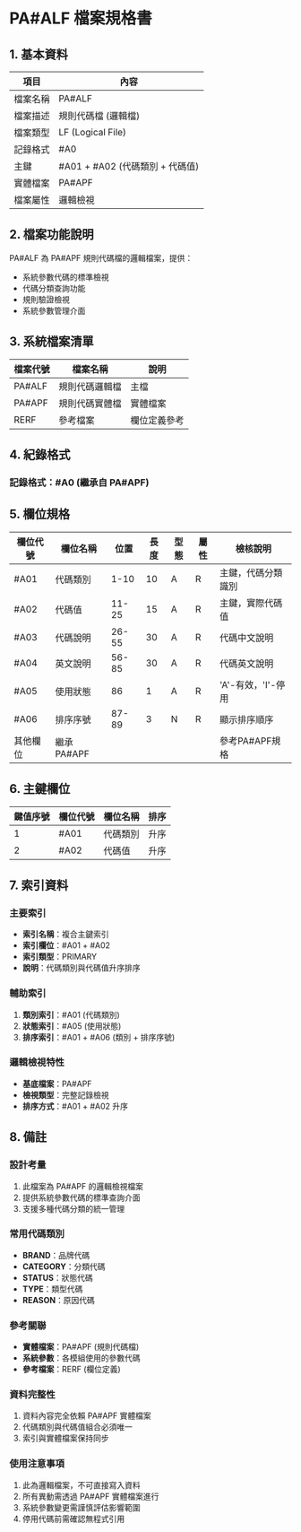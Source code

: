 # PA#ALF 檔案規格書

## 1. 基本資料

| 項目 | 內容 |
|------|------|
| 檔案名稱 | PA#ALF |
| 檔案描述 | 規則代碼檔 (邏輯檔) |
| 檔案類型 | LF (Logical File) |
| 記錄格式 | #A0 |
| 主鍵 | #A01 + #A02 (代碼類別 + 代碼值) |
| 實體檔案 | PA#APF |
| 檔案屬性 | 邏輯檢視 |

## 2. 檔案功能說明

PA#ALF 為 PA#APF 規則代碼檔的邏輯檔案，提供：
- 系統參數代碼的標準檢視
- 代碼分類查詢功能
- 規則驗證檢視
- 系統參數管理介面

## 3. 系統檔案清單

| 檔案代號 | 檔案名稱 | 說明 |
|----------|----------|------|
| PA#ALF | 規則代碼邏輯檔 | 主檔 |
| PA#APF | 規則代碼實體檔 | 實體檔案 |
| RERF | 參考檔案 | 欄位定義參考 |

## 4. 紀錄格式

### 記錄格式：#A0 (繼承自 PA#APF)

## 5. 欄位規格

| 欄位代號 | 欄位名稱 | 位置 | 長度 | 型態 | 屬性 | 檢核說明 |
|----------|----------|------|------|------|------|----------|
| #A01 | 代碼類別 | 1-10 | 10 | A | R | 主鍵，代碼分類識別 |
| #A02 | 代碼值 | 11-25 | 15 | A | R | 主鍵，實際代碼值 |
| #A03 | 代碼說明 | 26-55 | 30 | A | R | 代碼中文說明 |
| #A04 | 英文說明 | 56-85 | 30 | A | R | 代碼英文說明 |
| #A05 | 使用狀態 | 86 | 1 | A | R | 'A'-有效，'I'-停用 |
| #A06 | 排序序號 | 87-89 | 3 | N | R | 顯示排序順序 |
| 其他欄位 | 繼承PA#APF | | | | | 參考PA#APF規格 |

## 6. 主鍵欄位

| 鍵值序號 | 欄位代號 | 欄位名稱 | 排序 |
|----------|----------|----------|------|
| 1 | #A01 | 代碼類別 | 升序 |
| 2 | #A02 | 代碼值 | 升序 |

## 7. 索引資料

### 主要索引
- **索引名稱**：複合主鍵索引
- **索引欄位**：#A01 + #A02
- **索引類型**：PRIMARY
- **說明**：代碼類別與代碼值升序排序

### 輔助索引
1. **類別索引**：#A01 (代碼類別)
2. **狀態索引**：#A05 (使用狀態)
3. **排序索引**：#A01 + #A06 (類別 + 排序序號)

### 邏輯檢視特性
- **基底檔案**：PA#APF
- **檢視類型**：完整記錄檢視
- **排序方式**：#A01 + #A02 升序

## 8. 備註

### 設計考量
1. 此檔案為 PA#APF 的邏輯檢視檔案
2. 提供系統參數代碼的標準查詢介面
3. 支援多種代碼分類的統一管理

### 常用代碼類別
- **BRAND**：品牌代碼
- **CATEGORY**：分類代碼
- **STATUS**：狀態代碼
- **TYPE**：類型代碼
- **REASON**：原因代碼

### 參考關聯
- **實體檔案**：PA#APF (規則代碼檔)
- **系統參數**：各模組使用的參數代碼
- **參考檔案**：RERF (欄位定義)

### 資料完整性
1. 資料內容完全依賴 PA#APF 實體檔案
2. 代碼類別與代碼值組合必須唯一
3. 索引與實體檔案保持同步

### 使用注意事項
1. 此為邏輯檔案，不可直接寫入資料
2. 所有異動需透過 PA#APF 實體檔案進行
3. 系統參數變更需謹慎評估影響範圍
4. 停用代碼前需確認無程式引用 